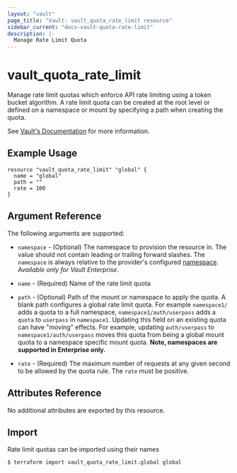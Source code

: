 ```yaml
---
layout: "vault"
page_title: "Vault: vault_quota_rate_limit resource"
sidebar_current: "docs-vault-quota-rate-limit"
description: |-
  Manage Rate Limit Quota
---
```


# vault\_quota\_rate\_limit

Manage rate limit quotas which enforce API rate limiting using a token bucket algorithm.
A rate limit quota can be created at the root level or defined on a namespace or mount by
specifying a path when creating the quota.

See [Vault's Documentation](https://www.vaultproject.io/docs/concepts/resource-quotas) for more
information.

## Example Usage

```hcl
resource "vault_quota_rate_limit" "global" {
  name = "global"
  path = ""
  rate = 100
}
```

## Argument Reference

The following arguments are supported:

* `namespace` - (Optional) The namespace to provision the resource in.
  The value should not contain leading or trailing forward slashes.
  The `namespace` is always relative to the provider's configured [namespace](../index.html#namespace).
   *Available only for Vault Enterprise*.

* `name` - (Required) Name of the rate limit quota

* `path` - (Optional) Path of the mount or namespace to apply the quota. A blank path configures a
  global rate limit quota. For example `namespace1/` adds a quota to a full namespace,
  `namespace1/auth/userpass` adds a `quota` to `userpass` in `namespace1`.
  Updating this field on an existing quota can have "moving" effects. For example, updating
  `auth/userpass` to `namespace1/auth/userpass` moves this quota from being a global mount quota to
  a namespace specific mount quota. **Note, namespaces are supported in Enterprise only.**

* `rate` - (Required) The maximum number of requests at any given second to be allowed by the quota
  rule. The `rate` must be positive.

## Attributes Reference

No additional attributes are exported by this resource.

## Import

Rate limit quotas can be imported using their names

```
$ terraform import vault_quota_rate_limit.global global
```
